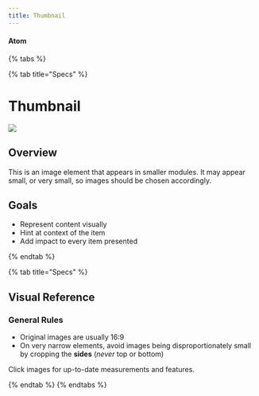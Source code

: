 ```yaml
---
title: Thumbnail
---
```


#### Atom

{% tabs %}

{% tab title="Specs" %}

# Thumbnail

![](/assets/images/Atoms/Hero-Image/xs.png)

## Overview

This is an image element that appears in smaller modules. It may appear small, or very small, so images should be chosen accordingly.

## Goals

* Represent content visually
* Hint at context of the item
* Add impact to every item presented

{% endtab %}

{% tab title="Specs" %}

## Visual Reference

### General Rules

* Original images are usually 16:9
* On very narrow elements, avoid images being disproportionately small by cropping the **sides** (_never_ top or bottom)

Click images for up-to-date measurements and features.

{% endtab %}
{% endtabs %}